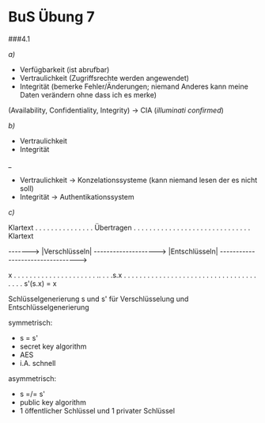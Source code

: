 # BuS Übung 7

###4.1

_a)_
- Verfügbarkeit (ist abrufbar)
- Vertraulichkeit (Zugriffsrechte werden angewendet)
- Integrität (bemerke Fehler/Änderungen; niemand Anderes kann meine Daten verändern ohne dass ich es merke)

(Availability, Confidentiality, Integrity) -> CIA (_illuminati confirmed_)

_b)_
- Vertraulichkeit
- Integrität

_
- Vertraulichkeit -> Konzelationssysteme (kann niemand lesen der es nicht soll)
- Integrität -> Authentikationssystem

_c)_

Klartext . . . . . . . . . . . . . . . Übertragen . . . . . . . . . . . . . . .  . . . . . . . . . . . . . . . Klartext

-------> |Verschlüsseln| --------------------> |Entschlüsseln| --------------------------------->

x . . . . . . . . . . . . . . . . . .  . . . .. . . .s.x  . . . . . . . . . . . . . . .  . . . . . . . . . . . . . . . . . . . .  . . . s'(s.x) = x

Schlüsselgenerierung s und s' für Verschlüsselung und Entschlüsselgenerierung

symmetrisch:
- s = s'
- secret key algorithm
- AES
- i.A. schnell

asymmetrisch:
- s =/= s'
- public key algorithm
- 1 öffentlicher Schlüssel und 1 privater Schlüssel
